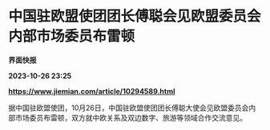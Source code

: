 # 中国驻欧盟使团团长傅聪会见欧盟委员会内部市场委员布雷顿
**界面快报**

**2023-10-26 23:25**

**https://www.jiemian.com/article/10294589.html**

据中国驻欧盟使团，10月26日，中国驻欧盟使团团长傅聪大使会见欧盟委员会内部市场委员布雷顿，双方就中欧关系及双边数字、旅游等领域合作交流意见。